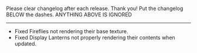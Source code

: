 Please clear changelog after each release.
Thank you!
Put the changelog BELOW the dashes. ANYTHING ABOVE IS IGNORED

-----------------
- Fixed Fireflies not rendering their base texture.
- Fixed Display Lanterns not properly rendering their contents when updated.
